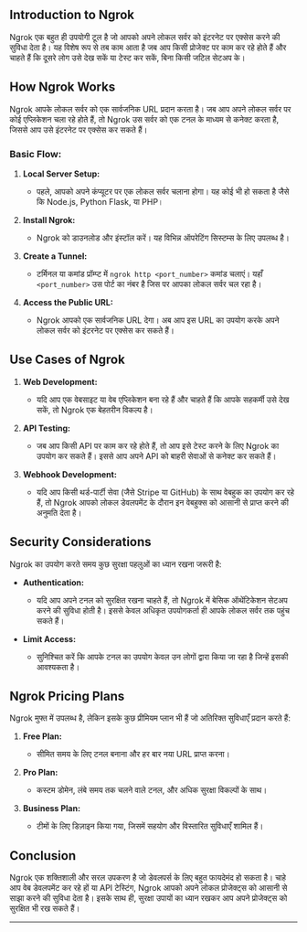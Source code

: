## Introduction to Ngrok

Ngrok एक बहुत ही उपयोगी टूल है जो आपको अपने लोकल सर्वर को इंटरनेट पर एक्सेस करने की सुविधा देता है। यह विशेष रूप से तब काम आता है जब आप किसी प्रोजेक्ट पर काम कर रहे होते हैं और चाहते हैं कि दूसरे लोग उसे देख सकें या टेस्ट कर सकें, बिना किसी जटिल सेटअप के।

## **How Ngrok Works**

Ngrok आपके लोकल सर्वर को एक सार्वजनिक URL प्रदान करता है। जब आप अपने लोकल सर्वर पर कोई एप्लिकेशन चला रहे होते हैं, तो Ngrok उस सर्वर को एक टनल के माध्यम से कनेक्ट करता है, जिससे आप उसे इंटरनेट पर एक्सेस कर सकते हैं। 

### **Basic Flow:**

1. **Local Server Setup:**
   - पहले, आपको अपने कंप्यूटर पर एक लोकल सर्वर चलाना होगा। यह कोई भी हो सकता है जैसे कि Node.js, Python Flask, या PHP।

2. **Install Ngrok:**
   - Ngrok को डाउनलोड और इंस्टॉल करें। यह विभिन्न ऑपरेटिंग सिस्टम्स के लिए उपलब्ध है।

3. **Create a Tunnel:**
   - टर्मिनल या कमांड प्रॉम्प्ट में `ngrok http <port_number>` कमांड चलाएं। यहाँ `<port_number>` उस पोर्ट का नंबर है जिस पर आपका लोकल सर्वर चल रहा है।

4. **Access the Public URL:**
   - Ngrok आपको एक सार्वजनिक URL देगा। अब आप इस URL का उपयोग करके अपने लोकल सर्वर को इंटरनेट पर एक्सेस कर सकते हैं।

## **Use Cases of Ngrok**

1. **Web Development:**
   - यदि आप एक वेबसाइट या वेब एप्लिकेशन बना रहे हैं और चाहते हैं कि आपके सहकर्मी उसे देख सकें, तो Ngrok एक बेहतरीन विकल्प है।

2. **API Testing:**
   - जब आप किसी API पर काम कर रहे होते हैं, तो आप इसे टेस्ट करने के लिए Ngrok का उपयोग कर सकते हैं। इससे आप अपने API को बाहरी सेवाओं से कनेक्ट कर सकते हैं।

3. **Webhook Development:**
   - यदि आप किसी थर्ड-पार्टी सेवा (जैसे Stripe या GitHub) के साथ वेबहुक का उपयोग कर रहे हैं, तो Ngrok आपको लोकल डेवलपमेंट के दौरान इन वेबहुक्स को आसानी से प्राप्त करने की अनुमति देता है।

## **Security Considerations**

Ngrok का उपयोग करते समय कुछ सुरक्षा पहलुओं का ध्यान रखना जरूरी है:

- **Authentication:**
  - यदि आप अपने टनल को सुरक्षित रखना चाहते हैं, तो Ngrok में बेसिक ऑथेंटिकेशन सेटअप करने की सुविधा होती है। इससे केवल अधिकृत उपयोगकर्ता ही आपके लोकल सर्वर तक पहुंच सकते हैं।

- **Limit Access:**
  - सुनिश्चित करें कि आपके टनल का उपयोग केवल उन लोगों द्वारा किया जा रहा है जिन्हें इसकी आवश्यकता है। 

## **Ngrok Pricing Plans**

Ngrok मुफ्त में उपलब्ध है, लेकिन इसके कुछ प्रीमियम प्लान भी हैं जो अतिरिक्त सुविधाएँ प्रदान करते हैं:

1. **Free Plan:**
   - सीमित समय के लिए टनल बनाना और हर बार नया URL प्राप्त करना।

2. **Pro Plan:**
   - कस्टम डोमेन, लंबे समय तक चलने वाले टनल, और अधिक सुरक्षा विकल्पों के साथ।

3. **Business Plan:**
   - टीमों के लिए डिज़ाइन किया गया, जिसमें सहयोग और विस्तारित सुविधाएँ शामिल हैं।

## **Conclusion**

Ngrok एक शक्तिशाली और सरल उपकरण है जो डेवलपर्स के लिए बहुत फायदेमंद हो सकता है। चाहे आप वेब डेवलपमेंट कर रहे हों या API टेस्टिंग, Ngrok आपको अपने लोकल प्रोजेक्ट्स को आसानी से साझा करने की सुविधा देता है। इसके साथ ही, सुरक्षा उपायों का ध्यान रखकर आप अपने प्रोजेक्ट्स को सुरक्षित भी रख सकते हैं।

---
